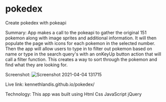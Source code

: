 # pokedex
Create pokedex with pokeapi

Summary:
App makes a call to the pokeapi to gather the original 151 pokemon along with image sprites and additional information.  It will then populate the page with icons
for each pokemon in the selected number.  Then the app will allow users to type in to filter out pokemon based on name or type in the search query's with an onKeyUp
button action that will call a filter function.  This creates a way to sort through the pokemon and find what they are looking for.

Screenshot:
![Screenshot 2021-04-04 131715](https://user-images.githubusercontent.com/67128061/113517868-312abb00-9548-11eb-9820-3b958404b142.png)

Live link:
kennethlandis.github.io/pokedex/

Technology:
This app was built using Html Css JavaScript jQuery
